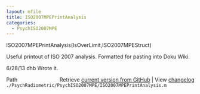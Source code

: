 ```yaml
---
layout: mfile
title: ISO2007MPEPrintAnalysis
categories:
  - PsychISO2007MPE
---
```


ISO2007MPEPrintAnalysis\(IsOverLimit,ISO2007MPEStruct\)

Useful printout of ISO 2007 analysis.  Formatted for pasting into Doku Wiki.

6/28/13  dhb  Wrote it.


<div class="code_header" style="text-align:right;">
  <span style="float:left;">Path&nbsp;&nbsp;</span> <span class="counter">Retrieve <a href=
  "https://raw.github.com/Psychtoolbox-3/Psychtoolbox-3/beta/./PsychRadiometric/PsychISO2007MPE/ISO2007MPEPrintAnalysis.m">current version from GitHub</a> | View <a href=
  "https://github.com/Psychtoolbox-3/Psychtoolbox-3/commits/beta/./PsychRadiometric/PsychISO2007MPE/ISO2007MPEPrintAnalysis.m">changelog</a></span>
</div>
<div class="code">
  <code>./PsychRadiometric/PsychISO2007MPE/ISO2007MPEPrintAnalysis.m</code>
</div>
